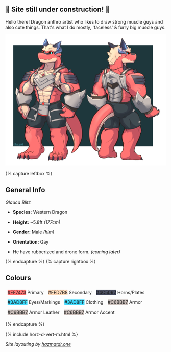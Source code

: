 ## 🚧 Site still under construction! 🚧

Hello there! Dragon anthro artist who likes to draw strong muscle guys and also cute things.
That's what I do mostly, 'faceless' & furry big muscle guys.

[![Refsheet Image](/assets/img/glaucablitz-refsheet-1200.png)](/assets/img/glaucablitz-refsheet-full.png)

{% capture leftbox %}

## General Info
*Glauca Blitz*
- **Species:** Western Dragon
- **Height:** ~5.8ft *(177cm)*
- **Gender:** Male *(him)*
- **Orientation:** Gay

- He have rubberized and drone form. *(coming later)*

{% endcapture %}
{% capture rightbox %}

## Colours
<span style="display: flex; flex-wrap: wrap">
	<span style="padding: 0.5em"><span class="colorbox darktext" style="background-color: #FF7473">#FF7473</span> Primary</span>
	<span style="padding: 0.5em"><span class="colorbox darktext" style="background-color: #FFD7B8">#FFD7B8</span> Secondary</span>
	<span style="padding: 0.5em"><span class="colorbox lighttext" style="background-color: #4C5062">#4C5062</span> Horns/Plates</span>
	<span style="padding: 0.5em"><span class="colorbox darktext" style="background-color: #3AD8FF">#3AD8FF</span> Eyes/Markings</span>
	<span style="padding: 0.5em"><span class="colorbox lighttext" style="background-color: #3AD8FF">#3AD8FF</span> Clothing</span>
	<span style="padding: 0.5em"><span class="colorbox darktext" style="background-color: #C6BBB7">#C6BBB7</span> Armor</span>
	<span style="padding: 0.5em"><span class="colorbox lighttext" style="background-color: #C6BBB7">#C6BBB7</span> Armor Leather</span>
	<span style="padding: 0.5em"><span class="colorbox darktext" style="background-color: #C6BBB7">#C6BBB7</span> Armor Accent</span>
</span>

{% endcapture %}


{% include horz-d-vert-m.html %}

*Site layouting by [hazmatdr.one](https://hazmatdr.one/)*